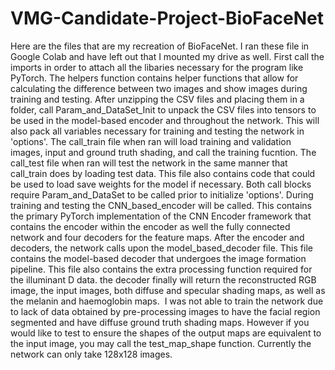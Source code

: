 # VMG-Candidate-Project-BioFaceNet


Here are the files that are my recreation of BioFaceNet.
I ran these file in Google Colab and have left out that I mounted my drive as well. First call the imports in order to attach all the libaries necessary for the program like PyTorch. The helpers function contains helper functions that allow for calculating the difference between two images and show images during training and testing. After unzipping the CSV files and placing them in a folder, call Param_and_DataSet_Init to unpack the CSV files into tensors to be used in the model-based encoder and throughout the network. This will also pack all variables necessary for training and testing the network in 'options'. The call_train file when ran will load training and validation images, input and ground truth shading, and call the training fucntion. The call_test file when ran will test the network in the same manner that call_train does by loading test data. This file also contains code that could be used to load save weights for the model if necessary. Both call blocks require Param_and_DataSet to be called prior to initialize 'options'. During training and testing the CNN_based_encoder will be called. This contains the primary PyTorch implementation of the CNN Encoder framework that contains the encoder within the encoder as well the fully connected network and four decoders for the feature maps. After the encoder and decoders, the network calls upon the model_based_decoder file. This file contains the model-based decoder that undergoes the image formation pipeline. This file also contains the extra processing function required for the illuminant D data. the decoder finally will return the reconstructed RGB image, the input images, both diffuse and specular shading maps, as well as the melanin and haemoglobin maps. 
I was not able to train the network due to lack of data obtained by pre-processing images to have the facial region segmented and have diffuse ground truth shading maps. However if you would like to test to ensure the shapes of the output maps are equivalent to the input image, you may call the test_map_shape function. Currently the network can only take 128x128 images.
